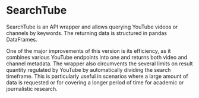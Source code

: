 # SearchTube

SearchTube is an API wrapper and allows querying YouTube videos or channels by keywords. The returning data is structured in pandas DataFrames.

One of the major improvements of this version is its efficiency, as it combines various YouTube endpoints into one and returns both video and channel metadata. The wrapper also circumvents the several limits on result quantity regulated by YouTube by automatically dividing the search timeframe. This is particularly useful in scenarios where a large amount of data is requested or for covering a longer period of time for academic or journalistic research.
